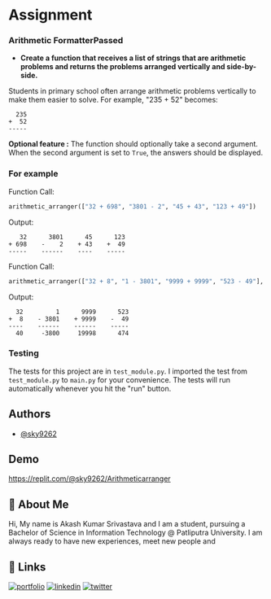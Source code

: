 
# Assignment 
### Arithmetic FormatterPassed

* **Create a function that receives a list of strings that are arithmetic problems and returns the problems arranged vertically and side-by-side.**


Students in primary school often arrange arithmetic problems vertically to make them easier to solve. For example, "235 + 52" becomes:
```
  235
+  52
-----
```

**Optional feature :** The function should optionally take a second argument. When the second argument is set to `True`, the answers should be displayed.


### For example

Function Call:
```py
arithmetic_arranger(["32 + 698", "3801 - 2", "45 + 43", "123 + 49"])
```

Output:
```
   32      3801      45      123
+ 698    -    2    + 43    +  49
-----    ------    ----    -----
```

Function Call:
```py
arithmetic_arranger(["32 + 8", "1 - 3801", "9999 + 9999", "523 - 49"], True)
```

Output:
```
  32         1      9999      523
+  8    - 3801    + 9999    -  49
----    ------    ------    -----
  40     -3800     19998      474
```


### Testing 

The tests for this project are in `test_module.py`. I imported the test from `test_module.py` to `main.py` for your convenience. The tests will run automatically whenever you hit the "run" button.
  
## Authors

- [@sky9262](https://github.com/sky9262)

  
## Demo

https://replit.com/@sky9262/Arithmeticarranger
  
## 🚀 About Me
Hi, My name is Akash Kumar Srivastava and I am a student, pursuing a Bachelor of Science in Information Technology @ Patliputra University. I am always ready to have new experiences, meet new people and

  
## 🔗 Links
[![portfolio](https://img.shields.io/badge/my_portfolio-000?style=for-the-badge&logo=ko-fi&logoColor=white)](https://www.linkedin.com/in/sky9262/)
[![linkedin](https://img.shields.io/badge/linkedin-0A66C2?style=for-the-badge&logo=linkedin&logoColor=white)](https://www.linkedin.com/in/sky9262/)
[![twitter](https://img.shields.io/badge/twitter-1DA1F2?style=for-the-badge&logo=twitter&logoColor=white)](https://twitter.com/akash_sky_sri)

  
